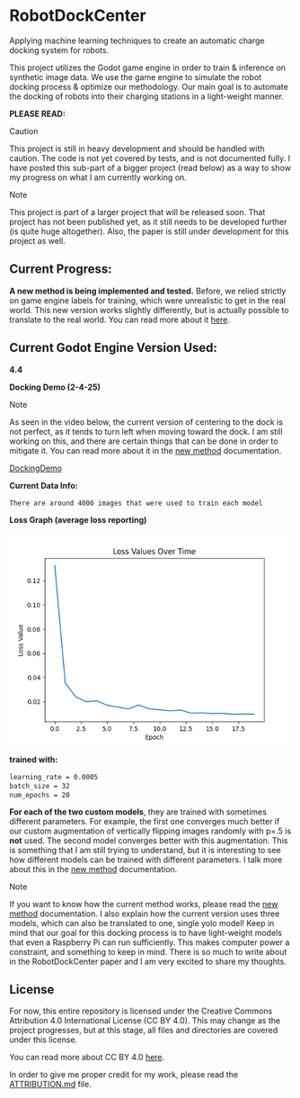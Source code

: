 # RobotDockCenter
Applying machine learning techniques to create an automatic charge docking system for robots.

This project utilizes the Godot game engine in order to train & inference on synthetic image data. We use the game engine to simulate the robot docking process & optimize our methodology. Our main goal is to automate the docking of robots into their charging stations in a light-weight manner.

**PLEASE READ:**
> [!CAUTION]
> This project is still in heavy development and should be handled with caution. The code is not yet covered by tests, and is not documented fully. I have posted this sub-part of a bigger project (read below) as a way to show my progress on what I am currently working on.
 
> [!NOTE]
> This project is part of a larger project that will be released soon. That project has not been published yet, as it still needs to be developed further (is quite huge altogether). Also, the paper is still under development for this project as well.

## **Current Progress:**
**A new method is being implemented and tested.** Before, we relied strictly on game engine labels for training, which were unrealistic to get in the real world. This new version works slightly differently, but is actually possible to translate to the real world. You can read more about it [here](/docs/the_new_method.md).

## **Current Godot Engine Version Used:**
**4.4**

**Docking Demo (2-4-25)**
> [!NOTE]
> As seen in the video below, the current version of centering to the dock is not perfect, as it tends to turn left when moving toward the dock. I am still working on this, and there are certain things that can be done in order to mitigate it. You can read more about it in the [new method](/docs/the_new_method.md) documentation.

[DockingDemo](https://github.com/user-attachments/assets/cd3fbc99-2541-4ef9-98c2-326607a93ef1)

**Current Data Info:**

```
There are around 4000 images that were used to train each model
```

**Loss Graph (average loss reporting)**

![Alt text](assets/latest_loss_curve.png "Current Loss Curve")

**trained with:**
```
learning_rate = 0.0005
batch_size = 32
num_epochs = 20
```
**For each of the two custom models**, they are trained with sometimes different parameters. For example, the first one converges much better if our custom augmentation of vertically flipping images randomly with p=.5 is **not** used. The second model converges better with this augmentation. This is something that I am still trying to understand, but it is interesting to see how different models can be trained with different parameters. I talk more about this in the [new method](/docs/the_new_method.md) documentation.

> [!NOTE]
> If you want to know how the current method works, please read the [new method](/docs/the_new_method.md) documentation. I also explain how the current version uses three models, which can also be translated to one, single yolo model!
> Keep in mind that our goal for this docking process is to have light-weight models that even a Raspberry Pi can run sufficiently. This makes computer power a constraint, and something to keep in mind. There is so much to write about in the RobotDockCenter paper and I am very excited to share my thoughts.

## **License**
For now, this entire repository is licensed under the Creative Commons Attribution 4.0 International License (CC BY 4.0).
This may change as the project progresses, but at this stage, all files and directories are covered under this license.

You can read more about CC BY 4.0 [here](https://creativecommons.org/licenses/by/4.0/).

In order to give me proper credit for my work, please read the [ATTRIBUTION.md](ATTRIBUTION.md) file.
